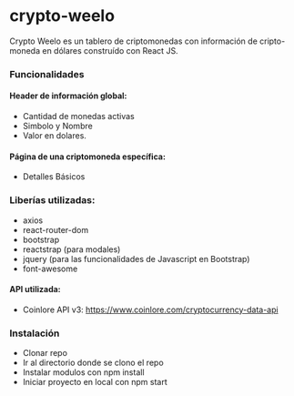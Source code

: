 # crypto-weelo

Crypto Weelo es un tablero de criptomonedas con información de cripto-moneda en dólares construído con React JS. 

### Funcionalidades
#### Header de información global:
- Cantidad de monedas activas
- Simbolo y Nombre
- Valor en dolares.

#### Página de una criptomoneda específica:
- Detalles Básicos

### Liberías utilizadas:
- axios
- react-router-dom
- bootstrap
- reactstrap (para modales)
- jquery (para las funcionalidades de Javascript en Bootstrap)
- font-awesome

#### API utilizada:

- Coinlore API v3: https://www.coinlore.com/cryptocurrency-data-api

### Instalación

- Clonar repo
- Ir al directorio donde se clono el repo
- Instalar modulos con npm install
- Iniciar proyecto en local con npm start